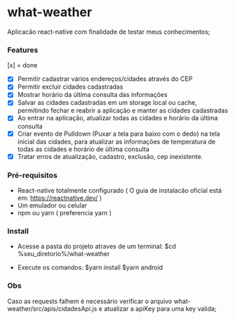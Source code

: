 # what-weather

Aplicacão react-native com finalidade de testar meus conhecimentos;

### Features
[x] = done

- [x] Permitir cadastrar vários endereços/cidades através do CEP
- [x] Permitir excluir cidades cadastradas
- [x] Mostrar horário da última consulta das informações
- [x] Salvar as cidades cadastradas em um storage local ou cache, permitindo fechar e reabrir a aplicação e manter as cidades cadastradas
- [x] Ao entrar na aplicação, atualizar todas as cidades e horário da última consulta
- [x] Criar evento de Pulldown (Puxar a tela para baixo com o dedo) na tela inicial das cidades, para atualizar as informações de temperatura de todas as cidades e horário de última consulta
- [x] Tratar erros de atualização, cadastro, exclusão, cep inexistente.

### Pré-requisitos
- React-native totalmente configurado ( O guia de instalacão oficial está em: https://reactnative.dev/ )
- Um emulador ou celular
- npm ou yarn ( preferencia yarn )

### Install

- Acesse a pasta do projeto atraves de um terminal:
  $cd %seu_diretorio%/what-weather
  
- Execute os comandos:
  $yarn install
  $yarn android
  
### Obs
Caso as requests falhem é necessário verificar o arquivo what-weather/src/apis/cidadesApi.js e atualizar a apiKey para uma key valida;

